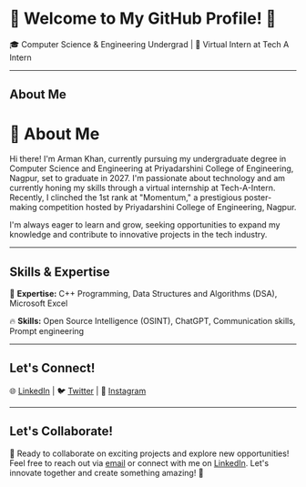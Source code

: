 # 🚀 Welcome to My GitHub Profile! 🌟

🎓 Computer Science & Engineering Undergrad | 💼 Virtual Intern at Tech A Intern

---

## About Me

 # 👋 About Me

Hi there! I'm Arman Khan, currently pursuing my undergraduate degree in Computer Science and Engineering at Priyadarshini College of Engineering, Nagpur, set to graduate in 2027. I'm passionate about technology and am currently honing my skills through a virtual internship at Tech-A-Intern. Recently, I clinched the 1st rank at "Momentum," a prestigious poster-making competition hosted by Priyadarshini College of Engineering, Nagpur.

I'm always eager to learn and grow, seeking opportunities to expand my knowledge and contribute to innovative projects in the tech industry.

---

## Skills & Expertise

🌟 **Expertise:** C++ Programming, Data Structures and Algorithms (DSA), Microsoft Excel 

🔥 **Skills:** Open Source Intelligence (OSINT), ChatGPT, Communication skills, Prompt engineering

---

## Let's Connect!

🌐 [LinkedIn](https://www.linkedin.com/in/arman-khan-3043072b5) | 🐦 [Twitter](https://twitter.com/Arman_Khan_24) | 🔗 [Instagram](https://www.instagram.com/_arman_khan_24_/)

---

## Let's Collaborate!

🌟 Ready to collaborate on exciting projects and explore new opportunities! Feel free to reach out via [email](mailto:arman.rkhan24@gmail.com) or connect with me on [LinkedIn](https://www.linkedin.com/in/arman-khan-3043072b5). Let's innovate together and create something amazing! 🚀

